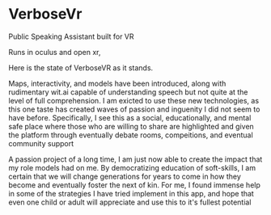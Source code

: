 # VerboseVr
Public Speaking Assistant built for VR

Runs in oculus and open xr,

Here is the state of VerboseVR as it stands.

Maps, interactivity, and models have been introduced, along with rudimentary wit.ai capable of understanding speech but not quite
at the level of full comprehension. I am exicted to use these new technologies, as this one taste has created waves 
of passion and inguenity I did not seem to have before. Specifically, I see this as a social, educationally, and mental safe place
where those who are willing to share are highlighted and given the platform through eventually debate rooms, compeitions, and eventual 
community support

A passion project of a long time, I am just now able to create the impact that my role models had on me. 
By democratizing education of soft-skills, I am certain that we will change generations for years to come in how
they become and eventually foster the next of kin. For me, I found immense help in some of the strategies I have tried 
implement in this app, and hope that even one child or adult will appreciate and use this to it's fullest potential
